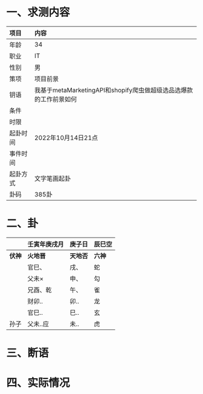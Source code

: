 # 一、求测内容
|项目|内容|
|:-|:-|
|年龄|34|
|职业|IT|
|性别|男|
|策项|项目前景|
|钥语|我基于metaMarketingAPI和shopify爬虫做超级选品选爆款的工作前景如何|
|条件||
|时限||
|起卦时间|2022年10月14日21点|
|事件时间||
|起卦方式|文字笔画起卦|
|卦码|385卦|

# 二、卦
||壬寅年庚戌月|庚子日|辰巳空|
|:-|:-|:-|:-|
|**伏神**|**火地晋**|**天地否**|**六神**|
||官巳、|戌、|蛇|
||父未×|申、|勾|
||兄酉、乾|午、|雀|
||财卯..|卯..|龙|
||官巳..|巳..|玄|
|孙子|父未..应|未..|虎|


# 三、断语

# 四、实际情况
